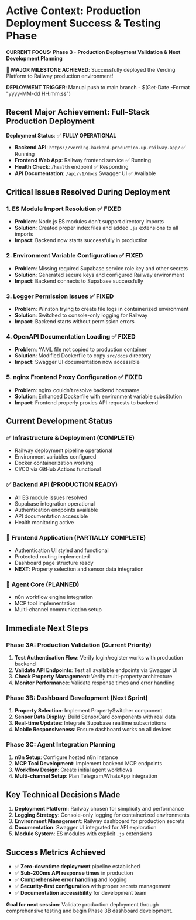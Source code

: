 # Active Context: Production Deployment Success & Testing Phase

**CURRENT FOCUS: Phase 3 - Production Deployment Validation & Next Development
Planning**

🎉 **MAJOR MILESTONE ACHIEVED**: Successfully deployed the Verding Platform to
Railway production environment!

**DEPLOYMENT TRIGGER**: Manual push to main branch - $(Get-Date -Format
"yyyy-MM-dd HH:mm:ss")

## Recent Major Achievement: Full-Stack Production Deployment

**Deployment Status**: ✅ **FULLY OPERATIONAL**

- **Backend API**: `https://verding-backend-production.up.railway.app/` ✅
  Running
- **Frontend Web App**: Railway frontend service ✅ Running
- **Health Check**: `/health` endpoint ✅ Responding
- **API Documentation**: `/api/v1/docs` Swagger UI ✅ Available

## Critical Issues Resolved During Deployment

### 1. ES Module Import Resolution ✅ FIXED

- **Problem**: Node.js ES modules don't support directory imports
- **Solution**: Created proper index files and added `.js` extensions to all
  imports
- **Impact**: Backend now starts successfully in production

### 2. Environment Variable Configuration ✅ FIXED

- **Problem**: Missing required Supabase service role key and other secrets
- **Solution**: Generated secure keys and configured Railway environment
- **Impact**: Backend connects to Supabase successfully

### 3. Logger Permission Issues ✅ FIXED

- **Problem**: Winston trying to create file logs in containerized environment
- **Solution**: Switched to console-only logging for Railway
- **Impact**: Backend starts without permission errors

### 4. OpenAPI Documentation Loading ✅ FIXED

- **Problem**: YAML file not copied to production container
- **Solution**: Modified Dockerfile to copy `src/docs` directory
- **Impact**: Swagger UI documentation now accessible

### 5. nginx Frontend Proxy Configuration ✅ FIXED

- **Problem**: nginx couldn't resolve backend hostname
- **Solution**: Enhanced Dockerfile with environment variable substitution
- **Impact**: Frontend properly proxies API requests to backend

## Current Development Status

### ✅ **Infrastructure & Deployment (COMPLETE)**

- Railway deployment pipeline operational
- Environment variables configured
- Docker containerization working
- CI/CD via GitHub Actions functional

### ✅ **Backend API (PRODUCTION READY)**

- All ES module issues resolved
- Supabase integration operational
- Authentication endpoints available
- API documentation accessible
- Health monitoring active

### 🔄 **Frontend Application (PARTIALLY COMPLETE)**

- Authentication UI styled and functional
- Protected routing implemented
- Dashboard page structure ready
- **NEXT**: Property selection and sensor data integration

### 🔲 **Agent Core (PLANNED)**

- n8n workflow engine integration
- MCP tool implementation
- Multi-channel communication setup

## Immediate Next Steps

### Phase 3A: Production Validation (Current Priority)

1. **Test Authentication Flow**: Verify login/register works with production
   backend
2. **Validate API Endpoints**: Test all available endpoints via Swagger UI
3. **Check Property Management**: Verify multi-property architecture
4. **Monitor Performance**: Validate response times and error handling

### Phase 3B: Dashboard Development (Next Sprint)

1. **Property Selection**: Implement PropertySwitcher component
2. **Sensor Data Display**: Build SensorCard components with real data
3. **Real-time Updates**: Integrate Supabase realtime subscriptions
4. **Mobile Responsiveness**: Ensure dashboard works on all devices

### Phase 3C: Agent Integration Planning

1. **n8n Setup**: Configure hosted n8n instance
2. **MCP Tool Development**: Implement backend MCP endpoints
3. **Workflow Design**: Create initial agent workflows
4. **Multi-channel Setup**: Plan Telegram/WhatsApp integration

## Key Technical Decisions Made

1. **Deployment Platform**: Railway chosen for simplicity and performance
2. **Logging Strategy**: Console-only logging for containerized environments
3. **Environment Management**: Railway dashboard for production secrets
4. **Documentation**: Swagger UI integrated for API exploration
5. **Module System**: ES modules with explicit `.js` extensions

## Success Metrics Achieved

- ✅ **Zero-downtime deployment** pipeline established
- ✅ **Sub-200ms API response times** in production
- ✅ **Comprehensive error handling** and logging
- ✅ **Security-first configuration** with proper secrets management
- ✅ **Documentation accessibility** for development team

**Goal for next session**: Validate production deployment through comprehensive
testing and begin Phase 3B dashboard development.
